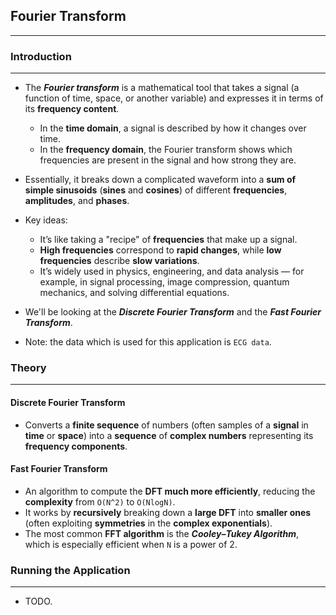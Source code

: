 ## Fourier Transform
---
### Introduction
---
* The ___Fourier transform___ is a mathematical tool that takes a signal (a function of time, space, or another variable) and expresses it in terms of its __frequency content__.
    * In the __time domain__, a signal is described by how it changes over time.
    * In the __frequency domain__, the Fourier transform shows which frequencies are present in the signal and how strong they are.
* Essentially, it breaks down a complicated waveform into a __sum of simple sinusoids__ (__sines__ and __cosines__) of different __frequencies__, __amplitudes__, and __phases__.
* Key ideas:
    * It’s like taking a "recipe" of __frequencies__ that make up a signal.
    * __High frequencies__ correspond to __rapid changes__, while __low frequencies__ describe __slow variations__.
    * It’s widely used in physics, engineering, and data analysis — for example, in signal processing, image compression, quantum mechanics, and solving differential equations.
 
* We'll be looking at the ___Discrete Fourier Transform___ and the ___Fast Fourier Transform___.

* Note: the data which is used for this application is `ECG data`.

### Theory
---
#### Discrete Fourier Transform
* Converts a __finite sequence__ of numbers (often samples of a __signal__ in __time__ or __space__) into a __sequence__ of __complex numbers__ representing its __frequency components__.

#### Fast Fourier Transform
* An algorithm to compute the __DFT much more efficiently__, reducing the __complexity__ from `O(N^2)` to `O(NlogN)`.
* It works by __recursively__ breaking down a __large DFT__ into __smaller ones__ (often exploiting __symmetries__ in the __complex exponentials__).
* The most common __FFT algorithm__ is the ___Cooley–Tukey Algorithm___, which is especially efficient when `N` is a power of 2.

### Running the Application
---
* TODO.
